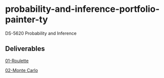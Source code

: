 # probability-and-inference-portfolio-painter-ty
DS-5620 Probability and Inference

## Deliverables
[01-Roulette](https://github.com/typaint/probability-and-inference-portfolio-painter-ty/blob/master/01-roulette-simulation/Roulette.Rmd)

[02-Monte Carlo](https://github.com/typaint/probability-and-inference-portfolio-painter-ty/blob/master/02-monte-carlo-error/Monte_Carlo_Error.Rmd)

